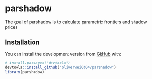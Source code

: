 
<!-- README.md is generated from README.Rmd. Please edit that file -->
parshadow
=========

<!-- badges: start -->
<!-- badges: end -->
The goal of parshadow is to calculate parametric frontiers and shadow prices

Installation
------------

You can install the development version from [GitHub](https://github.com/) with:

``` r
# install.packages("devtools")
devtools::install_github("oliverwei0304/parshadow")
library(parshadow)

```
